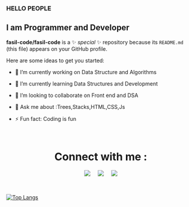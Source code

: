 ### HELLO PEOPLE
## I am Programmer and Developer
**fasil-code/fasil-code** is a ✨ _special_ ✨ repository because its `README.md` (this file) appears on your GitHub profile.

Here are some ideas to get you started:

- 🔭 I’m currently working on Data Structure and Algorithms
- 🌱 I’m currently learning Data Structures and Development
- 👯 I’m looking to collaborate on Front end and DSA
- 💬 Ask me about :Trees,Stacks,HTML,CSS,Js

- ⚡ Fun fact: Coding is fun
<br/>
<h1 align='center'>Connect with me :</h1>
<!-- Actual text -->
<p align='center'>
  <a href='https://www.linkedin.com/in/fasil-shafi-341b7a209/'><img src='https://img.shields.io/badge/LinkedIn-%230A66C2?style=for-the-badge&logo=linkedin&logoColor=white'/></a>
  &nbsp;&nbsp;&nbsp;
  <a href='mailto:jameelibnkaisar@gmail.com'><img src='https://img.shields.io/badge/Gmail-%23EA4335?style=for-the-badge&logo=gmail&logoColor=white'/></a>
  &nbsp;&nbsp;&nbsp;
  <a href='https://twitter.com/FasilShafii'><img src='https://img.shields.io/badge/Twitter-%2326A5E4?style=for-the-badge&logo=twitter&logoColor=white'/></a>
</p>

<br>


[![Top Langs](https://github-readme-stats.vercel.app/api/top-langs/?username=fasil-code)](https://github.com/anuraghazra/github-readme-stats)
